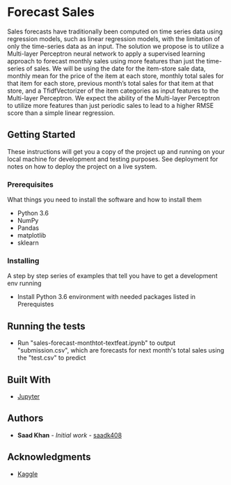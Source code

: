 # Forecast Sales

Sales forecasts have traditionally been computed on time series data using regression models, such as linear regression models, with the limitation of only the time-series data as an input. The solution we propose is to utilize a Multi-layer Perceptron neural network to apply a supervised learning approach to forecast monthly sales using more features than just the time-series of sales. We will be using the date for the item-store sale data, monthly mean for the price of the item at each store, monthly total sales for that item for each store, previous month’s total sales for that item at that store, and a TfidfVectorizer of the item categories as input features to the Multi-layer Perceptron. We expect the ability of the Multi-layer Perceptron to utilize more features than just periodic sales to lead to a higher RMSE score than a simple linear regression.


## Getting Started

These instructions will get you a copy of the project up and running on your local machine for development and testing purposes. See deployment for notes on how to deploy the project on a live system.

### Prerequisites

What things you need to install the software and how to install them

- Python 3.6
- NumPy
- Pandas
- matplotlib
- sklearn


### Installing

A step by step series of examples that tell you have to get a development env running

- Install Python 3.6 environment with needed packages listed in Prerequistes

## Running the tests

- Run "sales-forecast-monthtot-textfeat.ipynb" to output "submission.csv", which are forecasts for next month's total sales using the "test.csv" to predict

## Built With

* [Jupyter](https://jupyter.org/)

## Authors

* **Saad Khan** - *Initial work* - [saadk408](https://github.com/saadk408)

## Acknowledgments

* [Kaggle](https://www.kaggle.com/c/competitive-data-science-predict-future-sales)
